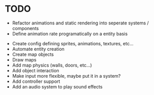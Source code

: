 # TODO

+ Refactor animations and static rendering into seperate systems / components
+ Define animation rate programatically on a entity basis
- Create config defining sprites, animations, textures, etc...
- Automate entity creation
- Create map objects
- Draw maps
- Add map physics (walls, doors, etc...)
- Add object interaction
- Make input more flexible, maybe put it in a system?
- Add controller support
- Add an audio system to play sound effects